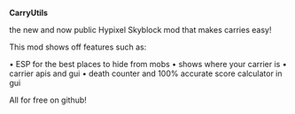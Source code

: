 **CarryUtils**

the new and now public Hypixel Skyblock mod that makes carries easy!

This mod shows off features such as: 

• ESP for the best places to hide from mobs
• shows where your carrier is
• carrier apis and gui
• death counter and 100% accurate score calculator in gui

All for free on github!
